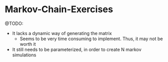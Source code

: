 # Markov-Chain-Exercises

@TODO:
  - It lacks a dynamic way of generating the matrix
    - Seems to be very time consuming to implement. Thus, it may not be worth it
  - It still needs to be parameterized, in order to create N markov simulations
